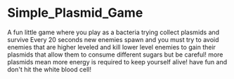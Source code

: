 # Simple_Plasmid_Game
A fun little game where you play as a bacteria trying collect plasmids and survive
Every 20 seconds new enemies spawn and you must try to avoid enemies that are higher leveled and kill lower level enemies to gain their
plasmids that allow them to consume different sugars
but be careful! more plasmids mean more energy is required to keep yourself alive! have fun and don't hit the white blood cell!
